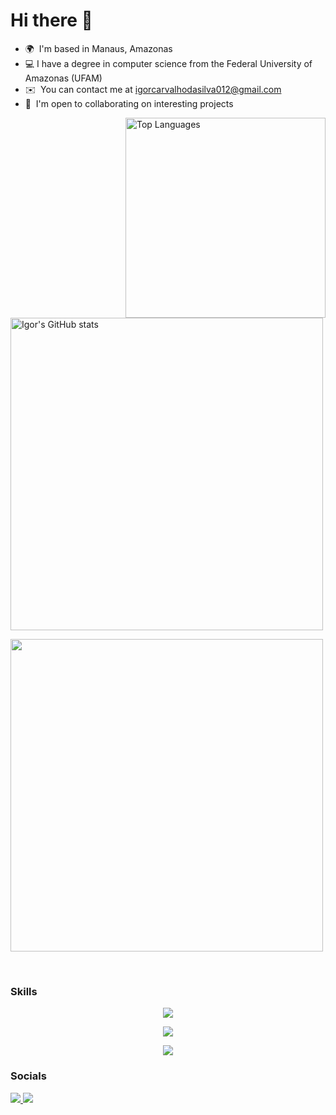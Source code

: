Hi there 👋
==============================

* 🌍  I'm based in Manaus, Amazonas
* 💻 I have a degree in computer science from the Federal University of Amazonas (UFAM)
* ✉️  You can contact me at [igorcarvalhodasilva012@gmail.com](mailto:igorcarvalhodasilva012@gmail.com)
* 🤝  I'm open to collaborating on interesting projects

<a href="https://github.com/igroks"><img src="https://github-readme-stats-ten-mu-77.vercel.app/api/top-langs/?username=igroks&hide=css,sass,handlebars,scss,jupyter%20notebook,makefile,dockerfile&langs_count=10&title_color=0891b2&text_color=ffffff&icon_color=0891b2&bg_color=1c1917&hide_border=true&locale=en&custom_title=Top%20%Languages" alt="Top Languages" align="right" width="320px"/></a>

<a href="http://www.github.com/igroks"><img src="https://github-readme-stats-ten-mu-77.vercel.app/api?username=igroks&show_icons=true&count_private=true&include_all_commits=true&title_color=0891b2&text_color=ffffff&icon_color=0891b2&bg_color=1c1917&hide_border=true&show_icons=true" alt="Igor's GitHub stats" width="500px" /></a>

<a href="http://www.github.com/igroks"><img src="https://github-readme-streak-stats.herokuapp.com/?user=igroks&stroke=ffffff&background=1c1917&ring=0891b2&fire=0891b2&currStreakNum=ffffff&currStreakLabel=0891b2&sideNums=ffffff&sideLabels=ffffff&dates=ffffff&hide_border=true" width="500px"/></a>

&nbsp;
  
### Skills

<p align="center">
  <a href="https://skillicons.dev">
    <img src="https://skillicons.dev/icons?i=c,ts,js,py,cpp,go,java,css,html,sass" />
  </a>
</p>
<p align="center">
  <a href="https://skillicons.dev">
    <img src="https://skillicons.dev/icons?i=mongodb,mysql,sqlite,postgres,angular,react,nodejs,docker,git,github" />
  </a>
</p>
<p align="center">
  <a href="https://skillicons.dev">
    <img src="https://skillicons.dev/icons?i=latex,linux,md,aws,nest,jest,bitbucket" />
  </a>
</p>      

### Socials
<p align="left">
  <a href="http://www.instagram.com/igor_crv/">
    <img src="https://img.shields.io/badge/Instagram-E4405F?style=for-the-badge&logo=instagram&logoColor=white" />
  </a>
   <a href="https://www.linkedin.com/in/igor-carvalho-da-silva-437938196/">
    <img src="https://img.shields.io/badge/LinkedIn-0077B5?style=for-the-badge&logo=linkedin&logoColor=white" />
  </a>
</p> 
